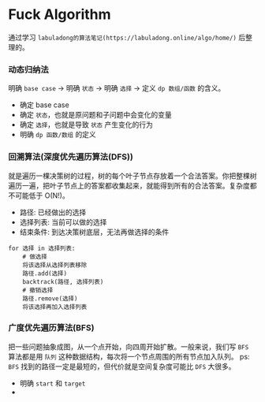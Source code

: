 # Fuck Algorithm
  通过学习 `labuladong的算法笔记(https://labuladong.online/algo/home/)` 后整理的。


### 动态归纳法
明确 `base case` -> 明确 `状态` -> 明确 `选择`  -> 定义 `dp 数组/函数` 的含义。
- 确定 base case
- 确定 `状态`，也就是原问题和子问题中会变化的变量
- 确定 `选择`，也就是导致 `状态` 产生变化的行为
- 明确 `dp 函数/数组` 的定义

### 回溯算法(深度优先遍历算法(DFS))
就是遍历一棵决策树的过程，树的每个叶子节点存放着一个合法答案。你把整棵树遍历一遍，把叶子节点上的答案都收集起来，就能得到所有的合法答案。复杂度都不可能低于 O(N!)。
- 路径: 已经做出的选择
- 选择列表: 当前可以做的选择
- 结束条件: 到达决策树底层，无法再做选择的条件
```text
for 选择 in 选择列表:
    # 做选择
    将该选择从选择列表移除
    路径.add(选择)
    backtrack(路径, 选择列表)
    # 撤销选择
    路径.remove(选择)
    将该选择再加入选择列表
```

### 广度优先遍历算法(BFS)
把一些问题抽象成图，从一个点开始，向四周开始扩散。一般来说，我们写 `BFS` 算法都是用 `队列` 这种数据结构，每次将一个节点周围的所有节点加入队列。
ps: `BFS` 找到的路径一定是最短的，但代价就是空间复杂度可能比 `DFS` 大很多。
- 明确 `start` 和 `target`
- 